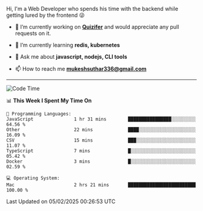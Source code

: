 Hi, I'm a Web Developer who spends his time with the backend while getting lured by the frontend 😜

- 🔭 I’m currently working on **[Quizifer](https://github.com/SutharMukesh/Quizifer/)** and would appreciate any pull requests on it.

- 🌱 I’m currently learning **redis, kubernetes**

- 💬 Ask me about **javascript, nodejs, CLI tools**

- 📫 How to reach me **mukeshsuthar336@gmail.com**

---
<!--START_SECTION:waka-->
![Code Time](http://img.shields.io/badge/Code%20Time-3%2C220%20hrs%207%20mins-blue)

📊 **This Week I Spent My Time On** 

```text
💬 Programming Languages: 
JavaScript               1 hr 31 mins        ████████████████░░░░░░░░░   64.56 % 
Other                    22 mins             ████░░░░░░░░░░░░░░░░░░░░░   16.09 % 
CSV                      15 mins             ███░░░░░░░░░░░░░░░░░░░░░░   11.07 % 
TypeScript               7 mins              █░░░░░░░░░░░░░░░░░░░░░░░░   05.42 % 
Docker                   3 mins              █░░░░░░░░░░░░░░░░░░░░░░░░   02.59 % 

💻 Operating System: 
Mac                      2 hrs 21 mins       █████████████████████████   100.00 % 
```


 Last Updated on 05/02/2025 00:26:53 UTC
<!--END_SECTION:waka-->
